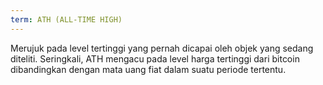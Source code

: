 ```yaml
---
term: ATH (ALL-TIME HIGH)
---
```


Merujuk pada level tertinggi yang pernah dicapai oleh objek yang sedang diteliti. Seringkali, ATH mengacu pada level harga tertinggi dari bitcoin dibandingkan dengan mata uang fiat dalam suatu periode tertentu.